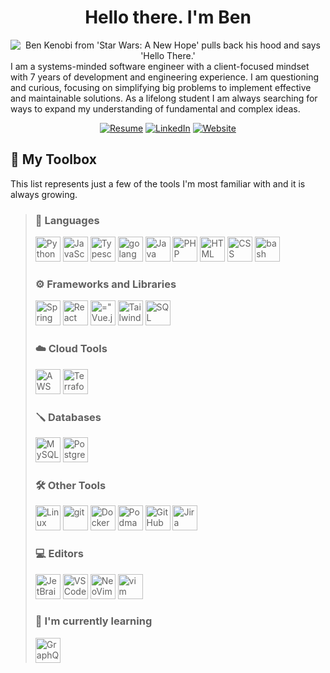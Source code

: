 <div id="header" align="center">

# Hello there. I'm Ben

  <img src="https://media2.giphy.com/media/3ornk57KwDXf81rjWM/giphy.gif" title="Ben Kenobi says 'Hello There'" alt="Ben Kenobi from 'Star Wars: A New Hope' pulls back his hood and says 'Hello There.'"/>
  <div align="left">
    I am a systems-minded software engineer with a client-focused mindset with 7 years of development and engineering experience.
    I am questioning and curious, focusing on simplifying big problems to implement effective and maintainable solutions.
    As a lifelong student I am always searching for ways to expand my understanding of fundamental and complex ideas.
  </div>

[![Resume](https://img.shields.io/badge/-Resume-black?style=flat&logo=github&logoColor=white)](https://github.com/bncarey42/resume) [![LinkedIn](https://img.shields.io/badge/-LinkedIn-blue?style=flat&logo=linkedin&logoColor=white)](https://www.linkedin.com/in/benjamintcarey/) [![Website](https://img.shields.io/badge/-Website-darkgreen?style=flat)](https://bncarey42.github.io/)

</div>

## :toolbox: My Toolbox

This list represents just a few of the tools I'm most familiar with and it is always growing.

> ### :hammer: Languages
>
> <img src="https://cdn.jsdelivr.net/gh/devicons/devicon/icons/python/python-original-wordmark.svg" width="40" height="40" title="Python" alt="Python"/>
> <img src="https://cdn.jsdelivr.net/gh/devicons/devicon/icons/javascript/javascript-original.svg" width="40" height="40" title="JavaScript" alt="JavaScript"/>
> <img src="https://cdn.jsdelivr.net/gh/devicons/devicon/icons/typescript/typescript-original.svg" width="40" height="40" title="Typescript" alt="Typescript"/>
> <img src="https://cdn.jsdelivr.net/gh/devicons/devicon/icons/go/go-original-wordmark.svg" width="40" height="40" title="golang" alt="golang"/>
> <img src="https://cdn.jsdelivr.net/gh/devicons/devicon/icons/java/java-original-wordmark.svg" width="40" height="40" title="Java" alt="Java"/>
> <img src="https://cdn.jsdelivr.net/gh/devicons/devicon/icons/php/php-original.svg" width="40" height="40" title="PHP" alt="PHP"/>
> <img src="https://cdn.jsdelivr.net/gh/devicons/devicon/icons/html5/html5-original-wordmark.svg" width="40" height="40" title="HTML" alt="HTML"/>
> <img src="https://cdn.jsdelivr.net/gh/devicons/devicon/icons/css3/css3-original-wordmark.svg" width="40" height="40" title="CSS" alt="CSS"/>
> <img src="https://cdn.jsdelivr.net/gh/devicons/devicon/icons/bash/bash-original.svg" width="40" height="40" title="bash" alt="bash"/>
>
> ### :gear: Frameworks and Libraries
>
> <img src="https://cdn.jsdelivr.net/gh/devicons/devicon/icons/spring/spring-original-wordmark.svg" width="40" height="40" title="Spring" alt="Spring"/>
> <img src="https://cdn.jsdelivr.net/gh/devicons/devicon/icons/react/react-original.svg" width="40" height="40" title="React" />
> <img src="https://cdn.jsdelivr.net/gh/devicons/devicon/icons/vuejs/vuejs-original-wordmark.svg" width="40" height="40" title="Vue.js" alt=="Vue.js"/>
> <img src="https://cdn.jsdelivr.net/gh/devicons/devicon/icons/tailwindcss/tailwindcss-original-wordmark.svg" width="40" height="40" title="Tailwind CSS" alt="Tailwind CSS"/>
> <img src="https://cdn.jsdelivr.net/gh/devicons/devicon/icons/sqlalchemy/sqlalchemy-original-wordmark.svg"  width="40" height="40" title="SQL Alchemy" alt="SQL Alchemy"/>
>
> ### :cloud: Cloud Tools
>
> <img src="https://cdn.jsdelivr.net/gh/devicons/devicon/icons/amazonwebservices/amazonwebservices-original-wordmark.svg" width="40" height="40" title="AWS" alt="AWS" />
> <img src="https://cdn.jsdelivr.net/gh/devicons/devicon/icons/terraform/terraform-original-wordmark.svg" width="40" height="40" title="Terraform" ?alt="Terraform" />
>
> ### :screwdriver: Databases
>
> <img src="https://cdn.jsdelivr.net/gh/devicons/devicon/icons/mysql/mysql-original-wordmark.svg" width="40" height="40" title="MySQL" alt="MySQL" />
> <img src="https://cdn.jsdelivr.net/gh/devicons/devicon/icons/postgresql/postgresql-original-wordmark.svg" width="40" height="40" title="PostgreSQL" alt="PostgreSQL"/>
>
> ### :hammer_and_wrench: Other Tools
>
> <img src="https://cdn.jsdelivr.net/gh/devicons/devicon/icons/linux/linux-original.svg" width="40" height="40" title="Linux" alt="Linux" />
> <img src="https://cdn.jsdelivr.net/gh/devicons/devicon/icons/git/git-original-wordmark.svg" width="40" height="40" title="git" alt="git"/>
> <img src="https://cdn.jsdelivr.net/gh/devicons/devicon/icons/docker/docker-original-wordmark.svg" width="40" height="40" title="Docker" alt="Docker" />  
> <img src="https://cdn.jsdelivr.net/gh/devicons/devicon/icons/podman/podman-original-wordmark.svg" width="40" height="40" title="Podman" alt="Podman" />
> <img src="https://cdn.jsdelivr.net/gh/devicons/devicon/icons/github/github-original-wordmark.svg" width="40" height="40" title="GitHub" alt="GitHub" />
> <img src="https://cdn.jsdelivr.net/gh/devicons/devicon/icons/jira/jira-original.svg" width="40" height="40" title="Jira" alt="Jira"/>
>
> ### :computer: Editors
>
> <img src="https://cdn.jsdelivr.net/gh/devicons/devicon/icons/jetbrains/jetbrains-original.svg" width="40" height="40" title="JetBrains" alt="JetBrains" />
> <img src="https://cdn.jsdelivr.net/gh/devicons/devicon/icons/vscode/vscode-original-wordmark.svg" width="40" height="40" title="VSCode" alt="VSCode"/>
> <img src="https://cdn.jsdelivr.net/gh/devicons/devicon@latest/icons/neovim/neovim-original-wordmark.svg" width="40" height="40" title="NeoVim" alt="NeoVim"/>
> <img src="https://cdn.jsdelivr.net/gh/devicons/devicon/icons/vim/vim-original.svg" width="40" height="40" title="vim" alt="vim" />
>
> ### :mag_right: I'm currently learning
>
> <img src="https://cdn.jsdelivr.net/gh/devicons/devicon/icons/graphql/graphql-plain-wordmark.svg" width="40" height="40" title="GraphQL" alt="GraphQL"/>
